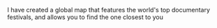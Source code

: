 I have created a global map that features the world's top documentary festivals, and allows you to find the one closest to you

